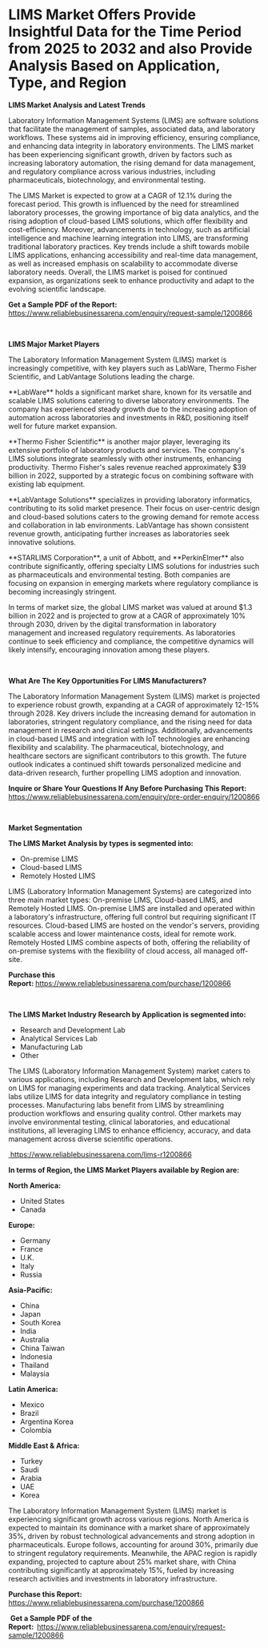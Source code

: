 <p><h1>LIMS Market Offers Provide Insightful Data for the Time Period from 2025 to 2032 and also Provide Analysis Based on Application, Type, and Region</h1></p><p><strong>LIMS Market Analysis and Latest Trends</strong></p>
<p><p>Laboratory Information Management Systems (LIMS) are software solutions that facilitate the management of samples, associated data, and laboratory workflows. These systems aid in improving efficiency, ensuring compliance, and enhancing data integrity in laboratory environments. The LIMS market has been experiencing significant growth, driven by factors such as increasing laboratory automation, the rising demand for data management, and regulatory compliance across various industries, including pharmaceuticals, biotechnology, and environmental testing.</p><p>The LIMS Market is expected to grow at a CAGR of 12.1% during the forecast period. This growth is influenced by the need for streamlined laboratory processes, the growing importance of big data analytics, and the rising adoption of cloud-based LIMS solutions, which offer flexibility and cost-efficiency. Moreover, advancements in technology, such as artificial intelligence and machine learning integration into LIMS, are transforming traditional laboratory practices. Key trends include a shift towards mobile LIMS applications, enhancing accessibility and real-time data management, as well as increased emphasis on scalability to accommodate diverse laboratory needs. Overall, the LIMS market is poised for continued expansion, as organizations seek to enhance productivity and adapt to the evolving scientific landscape.</p></p>
<p><strong>Get a Sample PDF of the Report:&nbsp;</strong> <a href="https://www.reliablebusinessarena.com/enquiry/request-sample/1200866?utm_campaign=3057&utm_medium=2&utm_source=Github&utm_content=ia&utm_term=19042025&utm_id=lims">https://www.reliablebusinessarena.com/enquiry/request-sample/1200866</a></p>
<p>&nbsp;</p>
<p><strong>LIMS Major Market Players</strong></p>
<p><p>The Laboratory Information Management System (LIMS) market is increasingly competitive, with key players such as LabWare, Thermo Fisher Scientific, and LabVantage Solutions leading the charge. </p><p>**LabWare** holds a significant market share, known for its versatile and scalable LIMS solutions catering to diverse laboratory environments. The company has experienced steady growth due to the increasing adoption of automation across laboratories and investments in R&D, positioning itself well for future market expansion.</p><p>**Thermo Fisher Scientific** is another major player, leveraging its extensive portfolio of laboratory products and services. The company's LIMS solutions integrate seamlessly with other instruments, enhancing productivity. Thermo Fisher's sales revenue reached approximately $39 billion in 2022, supported by a strategic focus on combining software with existing lab equipment.</p><p>**LabVantage Solutions** specializes in providing laboratory informatics, contributing to its solid market presence. Their focus on user-centric design and cloud-based solutions caters to the growing demand for remote access and collaboration in lab environments. LabVantage has shown consistent revenue growth, anticipating further increases as laboratories seek innovative solutions.</p><p>**STARLIMS Corporation**, a unit of Abbott, and **PerkinElmer** also contribute significantly, offering specialty LIMS solutions for industries such as pharmaceuticals and environmental testing. Both companies are focusing on expansion in emerging markets where regulatory compliance is becoming increasingly stringent.</p><p>In terms of market size, the global LIMS market was valued at around $1.3 billion in 2022 and is projected to grow at a CAGR of approximately 10% through 2030, driven by the digital transformation in laboratory management and increased regulatory requirements. As laboratories continue to seek efficiency and compliance, the competitive dynamics will likely intensify, encouraging innovation among these players.</p></p>
<p>&nbsp;</p>
<p><strong>What Are The Key Opportunities For LIMS Manufacturers?</strong></p>
<p><p>The Laboratory Information Management System (LIMS) market is projected to experience robust growth, expanding at a CAGR of approximately 12-15% through 2028. Key drivers include the increasing demand for automation in laboratories, stringent regulatory compliance, and the rising need for data management in research and clinical settings. Additionally, advancements in cloud-based LIMS and integration with IoT technologies are enhancing flexibility and scalability. The pharmaceutical, biotechnology, and healthcare sectors are significant contributors to this growth. The future outlook indicates a continued shift towards personalized medicine and data-driven research, further propelling LIMS adoption and innovation.</p></p>
<p><strong>Inquire or Share Your Questions If Any Before Purchasing This Report:</strong> <a href="https://www.reliablebusinessarena.com/enquiry/pre-order-enquiry/1200866?utm_campaign=3057&utm_medium=2&utm_source=Github&utm_content=ia&utm_term=19042025&utm_id=lims">https://www.reliablebusinessarena.com/enquiry/pre-order-enquiry/1200866</a></p>
<p>&nbsp;</p>
<p><strong>Market Segmentation</strong></p>
<p><strong>The LIMS Market Analysis by types is segmented into:</strong></p>
<p><ul><li>On-premise LIMS</li><li>Cloud-based LIMS</li><li>Remotely Hosted LIMS</li></ul></p>
<p><p>LIMS (Laboratory Information Management Systems) are categorized into three main market types: On-premise LIMS, Cloud-based LIMS, and Remotely Hosted LIMS. On-premise LIMS are installed and operated within a laboratory's infrastructure, offering full control but requiring significant IT resources. Cloud-based LIMS are hosted on the vendor's servers, providing scalable access and lower maintenance costs, ideal for remote work. Remotely Hosted LIMS combine aspects of both, offering the reliability of on-premise systems with the flexibility of cloud access, all managed off-site.</p></p>
<p><strong>Purchase this Report:&nbsp;</strong><a href="https://www.reliablebusinessarena.com/purchase/1200866?utm_campaign=3057&utm_medium=2&utm_source=Github&utm_content=ia&utm_term=19042025&utm_id=lims">https://www.reliablebusinessarena.com/purchase/1200866</a></p>
<p>&nbsp;</p>
<p><strong>The LIMS Market Industry Research by Application is segmented into:</strong></p>
<p><ul><li>Research and Development Lab</li><li>Analytical Services Lab</li><li>Manufacturing Lab</li><li>Other</li></ul></p>
<p><p>The LIMS (Laboratory Information Management System) market caters to various applications, including Research and Development labs, which rely on LIMS for managing experiments and data tracking. Analytical Services labs utilize LIMS for data integrity and regulatory compliance in testing processes. Manufacturing labs benefit from LIMS by streamlining production workflows and ensuring quality control. Other markets may involve environmental testing, clinical laboratories, and educational institutions, all leveraging LIMS to enhance efficiency, accuracy, and data management across diverse scientific operations.</p></p>
<p><a href="https://www.reliablebusinessarena.com/lims-r1200866?utm_campaign=3057&utm_medium=2&utm_source=Github&utm_content=ia&utm_term=19042025&utm_id=lims">&nbsp;https://www.reliablebusinessarena.com/lims-r1200866</a></p>
<p><strong>In terms of Region, the LIMS Market Players available by Region are:</strong></p>
<p>
    <p> <strong> North America: </strong>
        <ul>
            <li>United States</li>
            <li>Canada</li>
        </ul>
        </p> 
    <p> <strong> Europe: </strong>
        <ul>
            <li>Germany</li>
            <li>France</li>
            <li>U.K.</li>
            <li>Italy</li>
            <li>Russia</li>
        </ul>
        </p> 
    <p> <strong> Asia-Pacific: </strong>
        <ul>
            <li>China</li>
            <li>Japan</li>
            <li>South Korea</li>
            <li>India</li>
            <li>Australia</li>
            <li>China Taiwan</li>
            <li>Indonesia</li>
            <li>Thailand</li>
            <li>Malaysia</li>
        </ul>
        </p> 
    <p> <strong> Latin America: </strong>
        <ul>
            <li>Mexico</li>
            <li>Brazil</li>
            <li>Argentina Korea</li>
            <li>Colombia</li>
        </ul>
        </p> 
    <p> <strong> Middle East & Africa: </strong>
        <ul>
            <li>Turkey</li>
            <li>Saudi</li>
            <li>Arabia</li>
            <li>UAE</li>
            <li>Korea</li>
        </ul>
    </p>
    </p>
<p><p>The Laboratory Information Management System (LIMS) market is experiencing significant growth across various regions. North America is expected to maintain its dominance with a market share of approximately 35%, driven by robust technological advancements and strong adoption in pharmaceuticals. Europe follows, accounting for around 30%, primarily due to stringent regulatory requirements. Meanwhile, the APAC region is rapidly expanding, projected to capture about 25% market share, with China contributing significantly at approximately 15%, fueled by increasing research activities and investments in laboratory infrastructure.</p></p>
<p><strong>Purchase this Report: </strong><a href="https://www.reliablebusinessarena.com/purchase/1200866?utm_campaign=3057&utm_medium=2&utm_source=Github&utm_content=ia&utm_term=19042025&utm_id=lims">https://www.reliablebusinessarena.com/purchase/1200866</a></p>
<p>&nbsp;<strong>Get a Sample PDF of the Report:&nbsp;&nbsp;</strong><a href="https://www.reliablebusinessarena.com/enquiry/request-sample/1200866?utm_campaign=3057&utm_medium=2&utm_source=Github&utm_content=ia&utm_term=19042025&utm_id=lims">https://www.reliablebusinessarena.com/enquiry/request-sample/1200866</a></p>
<p><strong></strong></p>
<p><p></p><p></p><p></p></p>